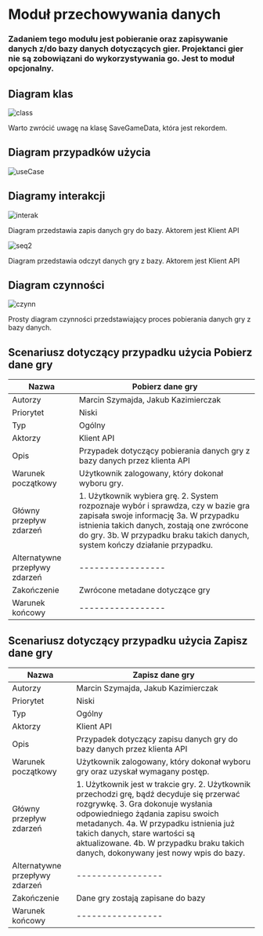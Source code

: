 # Moduł przechowywania danych


### Zadaniem tego modułu jest pobieranie oraz zapisywanie danych z/do bazy danych dotyczących gier. Projektanci gier nie są zobowiązani do wykorzystywania go. Jest to moduł opcjonalny.


## Diagram klas
![class](https://gist.github.com/assets/126806633/207a64a3-118f-43d9-865f-eb25bab76b2d)

Warto zwrócić uwagę na klasę SaveGameData, która jest rekordem.

## Diagram przypadków użycia

![useCase](https://gist.github.com/assets/126806633/7b8237d5-7a6d-4aca-810e-6419fc0f9225)



## Diagramy interakcji 
![interak](https://gist.github.com/assets/126806633/80714ed3-3bf0-4d47-bae6-1854fee507f5)

Diagram przedstawia zapis danych gry do bazy. Aktorem jest Klient API

![seq2](https://gist.github.com/assets/126806633/dd8f519d-8009-459e-8449-6d74fbd4c06e)

Diagram przedstawia odczyt danych gry z bazy. Aktorem jest Klient API


## Diagram czynności

![czynn](https://gist.github.com/assets/126806633/d0d2c4cd-b42f-47e1-9222-7420e9907421)

Prosty diagram czynności przedstawiający proces pobierania danych gry z bazy danych.


## Scenariusz dotyczący przypadku użycia Pobierz dane gry

| Nazwa                          | Pobierz dane gry                                                                                                                                                                                                                                          |
|--------------------------------|-----------------------------------------------------------------------------------------------------------------------------------------------------------------------------------------------------------------------------------------------------------|
| Autorzy                        | Marcin Szymajda, Jakub Kazimierczak                                                                                                                                                                                                                       |
| Priorytet                      | Niski                                                                                                                                                                                                                                                     |
| Typ                            | Ogólny                                                                                                                                                                                                                                                    |
| Aktorzy                        | Klient API                                                                                                                                                                                                                                                |
| Opis                           | Przypadek dotyczący pobierania danych gry z bazy danych przez klienta API                                                                                                                                                                                 |
| Warunek początkowy             | Użytkownik zalogowany, który dokonał wyboru gry.                                                                                                                                                                                                          |
| Główny przepływ zdarzeń        | 1. Użytkownik wybiera grę. 2. System rozpoznaje wybór i sprawdza, czy w bazie gra zapisała swoje informację 3a. W przypadku istnienia takich danych, zostają one zwrócone do gry. 3b. W przypadku braku takich danych, system kończy działanie przypadku. |
| Alternatywne przepływy zdarzeń | -----------------                                                                                                                                                                                                                                         |
| Zakończenie                    | Zwrócone metadane dotyczące gry                                                                                                                                                                                                                           |
| Warunek końcowy                | -----------------                                                                                                                                                                                                                                         |

## Scenariusz dotyczący przypadku użycia Zapisz dane gry

| Nazwa                          | Zapisz dane gry                                                                                                                                                                                                                                                                                                                      |
|--------------------------------|--------------------------------------------------------------------------------------------------------------------------------------------------------------------------------------------------------------------------------------------------------------------------------------------------------------------------------------|
| Autorzy                        | Marcin Szymajda, Jakub Kazimierczak                                                                                                                                                                                                                                                                                                  |
| Priorytet                      | Niski                                                                                                                                                                                                                                                                                                                                |
| Typ                            | Ogólny                                                                                                                                                                                                                                                                                                                               |
| Aktorzy                        | Klient API                                                                                                                                                                                                                                                                                                                           |
| Opis                           | Przypadek dotyczący zapisu danych gry do bazy danych przez klienta API                                                                                                                                                                                                                                                               |
| Warunek początkowy             | Użytkownik zalogowany, który dokonał wyboru gry oraz uzyskał wymagany postęp.                                                                                                                                                                                                                                                        |
| Główny przepływ zdarzeń        | 1. Użytkownik jest w trakcie gry. 2. Użytkownik przechodzi grę, bądź decyduje się przerwać rozgrywkę. 3. Gra dokonuje wysłania odpowiedniego żądania zapisu swoich metadanych. 4a. W przypadku istnienia już takich danych, stare wartości są aktualizowane. 4b. W przypadku braku takich danych, dokonywany jest nowy wpis do bazy. |
| Alternatywne przepływy zdarzeń | -----------------                                                                                                                                                                                                                                                                                                                    |
| Zakończenie                    | Dane gry zostają zapisane do bazy                                                                                                                                                                                                                                                                                                    |
| Warunek końcowy                | -----------------                                                                                                                                                                                                                                                                                                                    |
